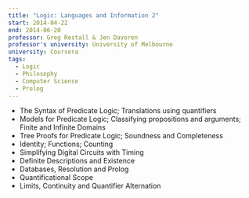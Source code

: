```yaml
---
title: "Logic: Languages and Information 2"
start: 2014-04-22
end: 2014-06-20
professor: Greg Restall & Jen Davoren
professor's university: University of Melbourne
university: Coursera
tags:
  - Logic
  - Philosophy
  - Computer Science
  - Prolog
---
```

- The Syntax of Predicate Logic; Translations using quantifiers
- Models for Predicate Logic; Classifying propositions and arguments; Finite
  and Infinite Domains
- Tree Proofs for Predicate Logic; Soundness and Completeness
- Identity; Functions; Counting
- Simplifying Digital Circuits with Timing
- Definite Descriptions and Existence
- Databases, Resolution and Prolog
- Quantificational Scope
- Limits, Continuity and Quantifier Alternation
